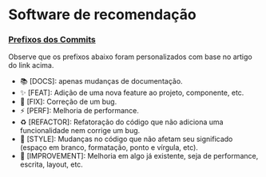 # Software de recomendação

### [Prefixos dos Commits](https://github.com/JuniorLima22/padroes-e-nomenclaturas-no-git#prefixos-dos-commits)

Observe que os prefixos abaixo foram personalizados com base no artigo do link acima.

- :books: [DOCS]: apenas mudanças de documentação.
- :sparkles: [FEAT]: Adição de uma nova feature ao projeto, componente, etc.
- :lady_beetle: [FIX]: Correção de um bug.
- :zap: [PERF]: Melhoria de performance.
- :recycle: [REFACTOR]: Refatoração do código que não adiciona uma funcionalidade nem corrige um bug.
- :art: [STYLE]: Mudanças no código que não afetam seu significado (espaço em branco, formatação, ponto e vírgula, etc).
- :rocket: [IMPROVEMENT]: Melhoria em algo já existente, seja de performance, escrita, layout, etc.
